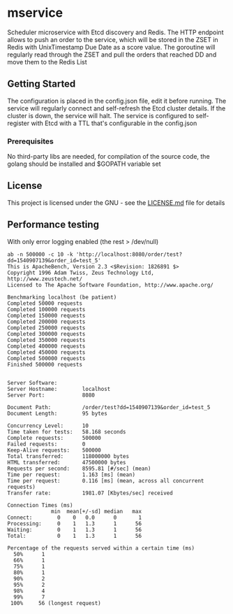 # mservice

Scheduler microservice with Etcd discovery and Redis. The HTTP endpoint allows to push an order to the service, which will be stored in the ZSET in Redis with UnixTimestamp Due Date as a score value. The goroutine will regularly read through the ZSET and pull the orders that reached DD and move them to the Redis List

## Getting Started

The configuration is placed in the config.json file, edit it before running. The service will regularly connect and self-refresh the Etcd cluster details. If the cluster is down, the service will halt. The service is configured to self-register with Etcd with a TTL that's configurable in the config.json

### Prerequisites

No third-party libs are needed, for compilation of the source code, the golang should be installed and $GOPATH variable set

## License

This project is licensed under the GNU - see the [LICENSE.md](LICENSE.md) file for details

## Performance testing
With only error logging enabled (the rest > /dev/null)
```
ab -n 500000 -c 10 -k 'http://localhost:8080/order/test?dd=1540907139&order_id=test_5'
This is ApacheBench, Version 2.3 <$Revision: 1826891 $>
Copyright 1996 Adam Twiss, Zeus Technology Ltd, http://www.zeustech.net/
Licensed to The Apache Software Foundation, http://www.apache.org/

Benchmarking localhost (be patient)
Completed 50000 requests
Completed 100000 requests
Completed 150000 requests
Completed 200000 requests
Completed 250000 requests
Completed 300000 requests
Completed 350000 requests
Completed 400000 requests
Completed 450000 requests
Completed 500000 requests
Finished 500000 requests


Server Software:        
Server Hostname:        localhost
Server Port:            8080

Document Path:          /order/test?dd=1540907139&order_id=test_5
Document Length:        95 bytes

Concurrency Level:      10
Time taken for tests:   58.168 seconds
Complete requests:      500000
Failed requests:        0
Keep-Alive requests:    500000
Total transferred:      118000000 bytes
HTML transferred:       47500000 bytes
Requests per second:    8595.81 [#/sec] (mean)
Time per request:       1.163 [ms] (mean)
Time per request:       0.116 [ms] (mean, across all concurrent requests)
Transfer rate:          1981.07 [Kbytes/sec] received

Connection Times (ms)
              min  mean[+/-sd] median   max
Connect:        0    0   0.0      0       1
Processing:     0    1   1.3      1      56
Waiting:        0    1   1.3      1      56
Total:          0    1   1.3      1      56

Percentage of the requests served within a certain time (ms)
  50%      1
  66%      1
  75%      1
  80%      1
  90%      2
  95%      2
  98%      4
  99%      7
 100%     56 (longest request)
```


